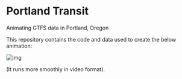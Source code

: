 # Portland Transit
Animating GTFS data in Portland, Oregon

This repository contains the code and data used to create the below animation:

![img](https://media.giphy.com/media/3o7bu6LaJBftC8TOuI/giphy.gif)

(It runs more smoothly in video format).
